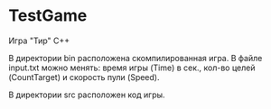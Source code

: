 # TestGame
Игра "Тир" С++

В директории bin расположена скомпилированная игра. 
В файле input.txt можно менять: время игры (Time) в сек., кол-во целей (CountTarget) и скорость пули (Speed).

В директории src расположен код игры.
